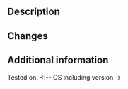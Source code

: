 <!-- Thank you for opening up this pull request! Please make sure to fill out as
much information as you can below.

But, most importantly, please make sure you can say "I did so!" to the
following points:

  - [ ] I documented all behaviour as far as I could do.
  - [ ] I target the develop-branch, and *not* the master branch.
  - [ ] I have tested this extensively and paid extra attention to
        potential cross-platform issues (e.g. Cmd/Ctrl/Super-key bindings)
  - [ ] I have made use of ESLint (e.g., `yarn lint`) using the provided configuration from the
        repository's .eslintrc.json file, and it did not complain.
  - [ ] I have added an entry to the CHANGELOG.md.
  - [ ] I matched my code-style to the repository (as far as possible).
  - [ ] I do agree that my code will be published under the GNU GPL v3 license.
  - [ ] As far as JS-files are concerned, I made sure to copy (in case of new files)
        or adapt (in case of existing files) the info in the header.
  - [ ] I synced the latest commits to develop shortly before proposing
        so that no merge issues occur.

  N.B.: Of course you can open a Pull Request and ask for certain things
  such as file structure later on! It does not need to be perfect on the first
  try :)
 -->

## Description
<!-- Below, please describe what the PR does in one or two short sentences. -->

## Changes
<!-- What changes did you make? Please explicitly state any breaking API changes so that nobody is confused why other components suddenly stop working -->

## Additional information
<!-- If there is anything else that might be of interest, please provide it here -->

<!-- Please provide any testing system -->
Tested on: <!-- OS including version ->
